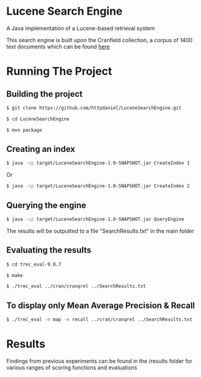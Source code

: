 # Lucene Search Engine

A Java implementation of a Lucene-based retrieval system

This search engine is built upon the Cranfield collection, a corpus of 1400 text documents which can be found [here](http://ir.dcs.gla.ac.uk/resources/test_collections/cran/)

# Running The Project

## Building the project

``` sh
$ git clone https://github.com/httpdaniel/LuceneSearchEngine.git

$ cd LuceneSearchEngine

$ mvn package
```

## Creating an index

``` sh
$ java -cp target/LuceneSearchEngine-1.0-SNAPSHOT.jar CreateIndex 1    // For custom analyser
```

Or

``` sh
$ java -cp target/LuceneSearchEngine-1.0-SNAPSHOT.jar CreateIndex 2    // For standard analyser
```

## Querying the engine

``` sh
$ java -cp target/LuceneSearchEngine-1.0-SNAPSHOT.jar QueryEngine
```

The results will be outputted to a file "SearchResults.txt" in the main folder

## Evaluating the results

``` sh
$ cd trec_eval-9.0.7

$ make

$ ./trec_eval ../cran/cranqrel ../SearchResults.txt
```

## To display only Mean Average Precision & Recall

``` sh
$ ./trec_eval -m map -m recall ../cran/cranqrel ../SearchResults.txt
```

# Results 

Findings from previous experiments can be found in the /results folder for various ranges of scoring functions and evaluations
